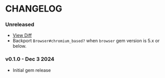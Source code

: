 # CHANGELOG

### Unreleased
- [View Diff](https://github.com/westonganger/rails_local_analytics/compare/v0.1.0...master)
- Backport `Browser#chromium_based?` when `browser` gem version is 5.x or below.

### v0.1.0 - Dec 3 2024
- Initial gem release
